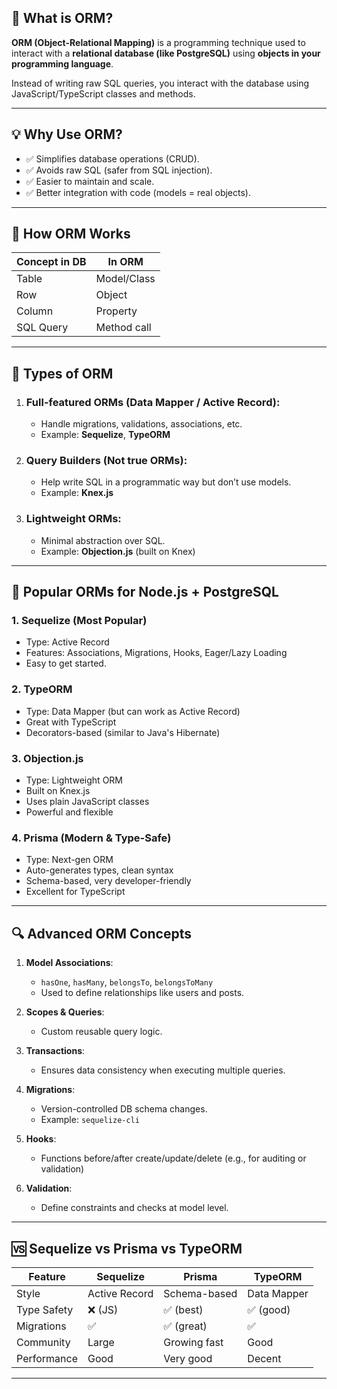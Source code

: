 ## 🧠 What is ORM?

**ORM (Object-Relational Mapping)** is a programming technique used to interact with a **relational database (like PostgreSQL)** using **objects in your programming language**.

Instead of writing raw SQL queries, you interact with the database using JavaScript/TypeScript classes and methods.

---

## 💡 Why Use ORM?

* ✅ Simplifies database operations (CRUD).
* ✅ Avoids raw SQL (safer from SQL injection).
* ✅ Easier to maintain and scale.
* ✅ Better integration with code (models = real objects).

---

## 🔧 How ORM Works

| Concept in DB | In ORM      |
| ------------- | ----------- |
| Table         | Model/Class |
| Row           | Object      |
| Column        | Property    |
| SQL Query     | Method call |

---

## 🧱 Types of ORM

1. ### **Full-featured ORMs** (Data Mapper / Active Record):

   * Handle migrations, validations, associations, etc.
   * Example: **Sequelize**, **TypeORM**

2. ### **Query Builders** (Not true ORMs):

   * Help write SQL in a programmatic way but don’t use models.
   * Example: **Knex.js**

3. ### **Lightweight ORMs**:

   * Minimal abstraction over SQL.
   * Example: **Objection.js** (built on Knex)

---

## 🚀 Popular ORMs for Node.js + PostgreSQL

### 1. **Sequelize** (Most Popular)

* Type: Active Record
* Features: Associations, Migrations, Hooks, Eager/Lazy Loading
* Easy to get started.

### 2. **TypeORM**

* Type: Data Mapper (but can work as Active Record)
* Great with TypeScript
* Decorators-based (similar to Java's Hibernate)

### 3. **Objection.js**

* Type: Lightweight ORM
* Built on Knex.js
* Uses plain JavaScript classes
* Powerful and flexible

### 4. **Prisma** (Modern & Type-Safe)

* Type: Next-gen ORM
* Auto-generates types, clean syntax
* Schema-based, very developer-friendly
* Excellent for TypeScript

---
## 🔍 Advanced ORM Concepts

1. **Model Associations**:

   * `hasOne`, `hasMany`, `belongsTo`, `belongsToMany`
   * Used to define relationships like users and posts.

2. **Scopes & Queries**:

   * Custom reusable query logic.

3. **Transactions**:

   * Ensures data consistency when executing multiple queries.

4. **Migrations**:

   * Version-controlled DB schema changes.
   * Example: `sequelize-cli`

5. **Hooks**:

   * Functions before/after create/update/delete (e.g., for auditing or validation)

6. **Validation**:

   * Define constraints and checks at model level.

---

## 🆚 Sequelize vs Prisma vs TypeORM

| Feature     | Sequelize     | Prisma       | TypeORM     |
| ----------- | ------------- | ------------ | ----------- |
| Style       | Active Record | Schema-based | Data Mapper |
| Type Safety | ❌ (JS)        | ✅ (best)     | ✅ (good)    |
| Migrations  | ✅             | ✅ (great)    | ✅           |
| Community   | Large         | Growing fast | Good        |
| Performance | Good          | Very good    | Decent      |

---


